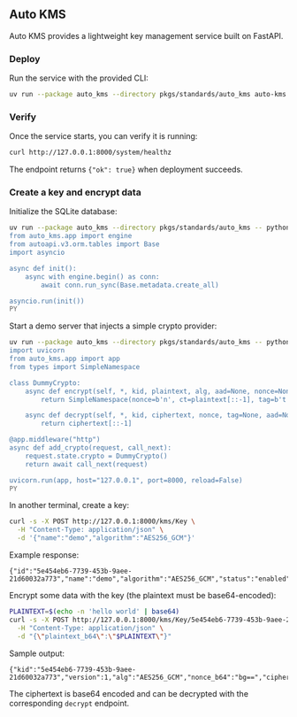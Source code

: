 ## Auto KMS

Auto KMS provides a lightweight key management service built on FastAPI. 

### Deploy

Run the service with the provided CLI:

```bash
uv run --package auto_kms --directory pkgs/standards/auto_kms auto-kms --host 127.0.0.1 --port 8000 --no-reload
```

### Verify

Once the service starts, you can verify it is running:

```bash
curl http://127.0.0.1:8000/system/healthz
```

The endpoint returns `{"ok": true}` when deployment succeeds.

### Create a key and encrypt data

Initialize the SQLite database:

```bash
uv run --package auto_kms --directory pkgs/standards/auto_kms -- python - <<'PY'
from auto_kms.app import engine
from autoapi.v3.orm.tables import Base
import asyncio

async def init():
    async with engine.begin() as conn:
        await conn.run_sync(Base.metadata.create_all)

asyncio.run(init())
PY
```

Start a demo server that injects a simple crypto provider:

```bash
uv run --package auto_kms --directory pkgs/standards/auto_kms -- python - <<'PY'
import uvicorn
from auto_kms.app import app
from types import SimpleNamespace

class DummyCrypto:
    async def encrypt(self, *, kid, plaintext, alg, aad=None, nonce=None):
        return SimpleNamespace(nonce=b'n', ct=plaintext[::-1], tag=b't', version=1, alg=alg)

    async def decrypt(self, *, kid, ciphertext, nonce, tag=None, aad=None, alg=None):
        return ciphertext[::-1]

@app.middleware("http")
async def add_crypto(request, call_next):
    request.state.crypto = DummyCrypto()
    return await call_next(request)

uvicorn.run(app, host="127.0.0.1", port=8000, reload=False)
PY
```

In another terminal, create a key:

```bash
curl -s -X POST http://127.0.0.1:8000/kms/Key \
  -H "Content-Type: application/json" \
  -d '{"name":"demo","algorithm":"AES256_GCM"}'
```

Example response:

```
{"id":"5e454eb6-7739-453b-9aee-21d60032a773","name":"demo","algorithm":"AES256_GCM","status":"enabled","primary_version":1}
```

Encrypt some data with the key (the plaintext must be base64-encoded):

```bash
PLAINTEXT=$(echo -n 'hello world' | base64)
curl -s -X POST http://127.0.0.1:8000/kms/Key/5e454eb6-7739-453b-9aee-21d60032a773/encrypt \
  -H "Content-Type: application/json" \
  -d "{\"plaintext_b64\":\"$PLAINTEXT\"}"
```

Sample output:

```
{"kid":"5e454eb6-7739-453b-9aee-21d60032a773","version":1,"alg":"AES256_GCM","nonce_b64":"bg==","ciphertext_b64":"ZGxyb3cgb2xsZWg=","tag_b64":"dA=="}
```

The ciphertext is base64 encoded and can be decrypted with the corresponding `decrypt` endpoint.
